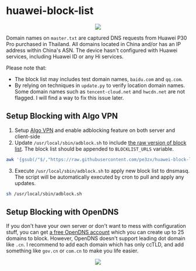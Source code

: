 # huawei-block-list

<p align="center"><img src ="img/dnsmasq.jpg" /></p>

Domain names on `master.txt` are captured DNS requests from Huawei P30 Pro purchased in Thailand. All domains located in China and/or has an IP address within China's ASN. The device hasn't configured with Huawei services, including Huawei ID or any Hi services.

Please note that:
- The block list may includes test domain names, `baidu.com` and `qq.com`.
- By relying on techniques in `update.py` to verify location domain names. Some domain names such as `tencent-cloud.net` and `hwcdn.net` are not flagged. I will find a way to fix this issue later.

## Setup Blocking with Algo VPN

1. Setup [Algo VPN](https://github.com/trailofbits/algo) and enable adblocking feature on both server and client-side
2. Update `/usr/local/sbin/adblock.sh` to include [the raw version of block list](https://raw.githubusercontent.com/pe3zx/huawei-block-list/master/master.txt). The block list should be appended to `BLOCKLIST_URLS` variable.

```sh
awk '{gsub(/"$/,"https://raw.githubusercontent.com/pe3zx/huawei-block-list/master/master.txt \"")}' /usr/local/sbin/adblock.sh
```

3. Execute `/usr/local/sbin/adblock.sh` to apply new block list to dnsmasq. The script will be automatically executed by cron to pull and apply any updates.

```sh
sh /usr/local/sbin/adblock.sh
```

## Setup Blocking with OpenDNS

If you don't have your own server or don't want to mess with configuration stuff, you can get [a free OpenDNS account](https://www.opendns.com/home-internet-security/) which you can create up to 25 domains to block. However, OpenDNS doesn't support leading dot domain like `.cn`. I recommend to add each domain which has only ccTLD, and add something like `gov.cn` or `com.cn` to make you life easier.

<p align="center"><img src ="img/opendns.png" /></p>
